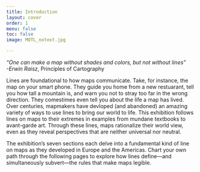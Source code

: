 ```yaml
---
title: Introduction
layout: cover
order: 1
menu: false
toc: false
image: MOTL_notext.jpg

---
```


*“One can make a map without shades and colors, but not without lines”*  
*-Erwin Raisz*, Principles of Cartography  

 
Lines are foundational to how maps communicate. Take, for instance, the map on your smart phone. They guide you home from a new restuarant, tell you how tall a mountain is, and warn you not to stray too far in the wrong direction. They comestimes even tell you about the life a map has lived. Over centuries, mapmakers have devloped (and abandoned) an amazing variety of ways to use lines to bring our world to life. This exhibition follows lines on maps to their extremes in examples from mundane textbooks to avant-garde art. Through these lines, maps rationalize their world view, even as they reveal perspectives that are neither universal nor neutral. 


The exhibition’s seven sections each delve into a fundamental kind of line on maps as they developed in Europe and the Americas. Chart your own path through the following pages to explore how lines define—and simultaneously subvert—the rules that make maps legible.  
